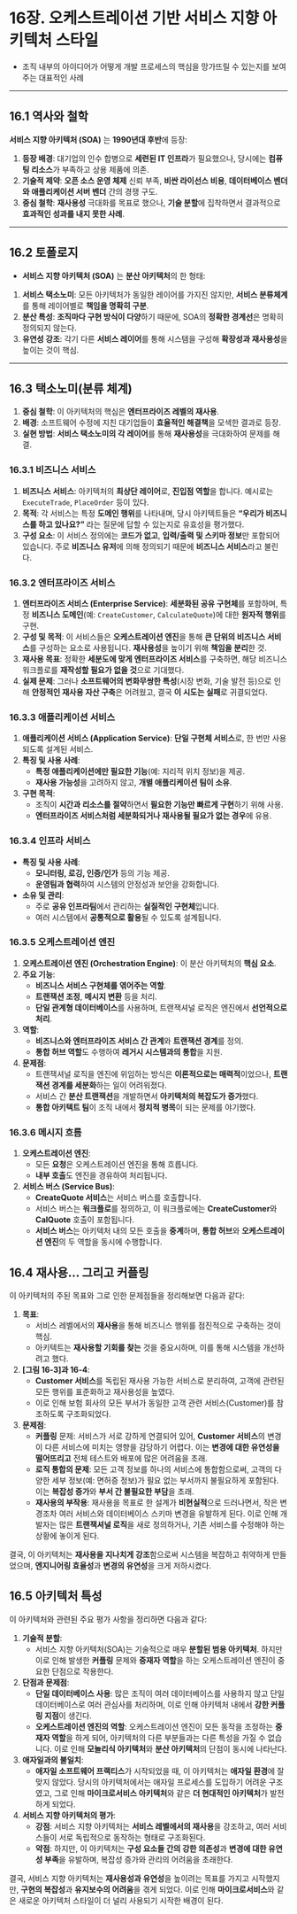 # 16장. 오케스트레이션 기반 서비스 지향 아키텍처 스타일

- 조직 내부의 아이디어가 어떻게 개발 프로세스의 핵심을 망가뜨릴 수 있는지를 보여주는 대표적인 사례

---

## 16.1 역사와 철학

**서비스 지향 아키텍처 (SOA)** 는 **1990년대 후반**에 등장:

1. **등장 배경**: 대기업의 인수 합병으로 **세련된 IT 인프라**가 필요했으나, 당시에는 **컴퓨팅 리소스**가 부족하고 상용 제품에 의존.
2. **기술적 제약**: **오픈 소스 운영 체제** 신뢰 부족, **비싼 라이선스 비용**, **데이터베이스 벤더와 애플리케이션 서버 벤더** 간의 경쟁 구도.
3. **중심 철학**: **재사용성** 극대화를 목표로 했으나, **기술 분할**에 집착하면서 결과적으로 **효과적인 성과를 내지 못한 사례**.

---

## 16.2 토폴로지

- **서비스 지향 아키텍처 (SOA)** 는 **분산 아키텍처**의 한 형태:
1. **서비스 택소노미**: 모든 아키텍처가 동일한 레이어를 가지진 않지만, **서비스 분류체계**를 통해 레이어별로 **책임을 명확히 구분**.
2. **분산 특성**: **조직마다 구현 방식이 다양**하기 때문에, SOA의 **정확한 경계선**은 명확히 정의되지 않는다.
3. **유연성 강조**: 각기 다른 **서비스 레이어**를 통해 시스템을 구성해 **확장성과 재사용성**을 높이는 것이 핵심.

---

## 16.3 택소노미(분류 체계)

1. **중심 철학**: 이 아키텍처의 핵심은 **엔터프라이즈 레벨의 재사용**.
2. **배경**: 소프트웨어 수정에 지친 대기업들이 **효율적인 해결책**을 모색한 결과로 등장.
3. **실현 방법**: **서비스 택소노미의 각 레이어**를 통해 **재사용성**을 극대화하여 문제를 해결.

### 16.3.1 비즈니스 서비스

1. **비즈니스 서비스**: 아키텍처의 **최상단 레이어**로, **진입점 역할**을 합니다. 예시로는 `ExecuteTrade`, `PlaceOrder` 등이 있다.
2. **목적**: 각 서비스는 특정 **도메인 행위**를 나타내며, 당시 아키텍트들은 **“우리가 비즈니스를 하고 있나요?”** 라는 질문에 답할 수 있는지로 유효성을 평가했다.
3. **구성 요소**: 이 서비스 정의에는 **코드가 없고**, **입력/출력 및 스키마 정보**만 포함되어 있습니다. 주로 **비즈니스 유저**에 의해 정의되기 때문에 **비즈니스 서비스**라고 불린다.

### 16.3.2 엔터프라이즈 서비스

1. **엔터프라이즈 서비스 (Enterprise Service)**: **세분화된 공유 구현체**를 포함하며, 특정 **비즈니스 도메인**(예: `CreateCustomer`, `CalculateQuote`)에 대한 **원자적 행위**를 구현.
2. **구성 및 목적**: 이 서비스들은 **오케스트레이션 엔진**을 통해 **큰 단위의 비즈니스 서비스**를 구성하는 요소로 사용됩니다. **재사용성**을 높이기 위해 **책임을 분리**한 것.
3. **재사용 목표**: 정확한 **세분도에 맞게 엔터프라이즈 서비스**를 구축하면, 해당 비즈니스 워크플로를 **재작성할 필요가 없을 것**으로 기대했다.
4. **실제 문제**: 그러나 **소프트웨어의 변화무쌍한 특성**(시장 변화, 기술 발전 등)으로 인해 **안정적인 재사용 자산 구축**은 어려웠고, 결국 **이 시도는 실패**로 귀결되었다.

### 16.3.3 애플리케이션 서비스

1. **애플리케이션 서비스 (Application Service)**: **단일 구현체 서비스**로, 한 번만 사용되도록 설계된 서비스.
2. **특징 및 사용 사례**:
    - **특정 애플리케이션에만 필요한 기능**(예: 지리적 위치 정보)을 제공.
    - **재사용 가능성**을 고려하지 않고, **개별 애플리케이션 팀이 소유**.
3. **구현 목적**:
    - 조직이 **시간과 리소스를 절약**하면서 **필요한 기능만 빠르게 구현**하기 위해 사용.
    - **엔터프라이즈 서비스처럼 세분화되거나 재사용될 필요가 없는 경우**에 유용.

### 16.3.4 인프라 서비스

- **특징 및 사용 사례**:
    - **모니터링, 로깅, 인증/인가** 등의 기능 제공.
    - **운영팀과 협력**하여 시스템의 안정성과 보안을 강화합니다.
- **소유 및 관리**:
    - 주로 **공유 인프라팀**에서 관리하는 **실질적인 구현체**입니다.
    - 여러 시스템에서 **공통적으로 활용**될 수 있도록 설계됩니다.

### 16.3.5 오케스트레이션 엔진

1. **오케스트레이션 엔진 (Orchestration Engine)**: 이 분산 아키텍처의 **핵심 요소**.
2. **주요 기능**:
    - **비즈니스 서비스 구현체를 엮어주는 역할**.
    - **트랜잭션 조정**, **메시지 변환** 등을 처리.
    - **단일 관계형 데이터베이스**를 사용하며, 트랜잭셔널 로직은 엔진에서 **선언적으로 처리**.
3. **역할**:
    - **비즈니스와 엔터프라이즈 서비스 간 관계**와 **트랜잭션 경계**를 정의.
    - **통합 허브 역할**도 수행하여 **레거시 시스템과의 통합**을 지원.
4. **문제점**:
    - 트랜잭셔널 로직을 엔진에 위임하는 방식은 **이론적으로는 매력적**이었으나, **트랜잭션 경계를 세분화**하는 일이 어려워졌다.
    - 서비스 간 **분산 트랜잭션**을 개발하면서 **아키텍처의 복잡도가 증가**했다.
    - **통합 아키텍트 팀**이 조직 내에서 **정치적 병목**이 되는 문제를 야기했다.

### 16.3.6 메시지 흐름

1. **오케스트레이션 엔진**:
    - 모든 **요청**은 오케스트레이션 엔진을 통해 흐릅니다.
    - **내부 호출**도 엔진을 경유하여 처리됩니다.
2. **서비스 버스 (Service Bus)**:
    - **CreateQuote 서비스**는 서비스 버스를 호출합니다.
    - 서비스 버스는 **워크플로**를 정의하고, 이 워크플로에는 **CreateCustomer**와 **CalQuote** 호출이 포함됩니다.
    - **서비스 버스**는 아키텍처 내의 모든 호출을 **중계**하며, **통합 허브**와 **오케스트레이션 엔진**의 두 역할을 동시에 수행합니다.

## 16.4 재사용… 그리고 커플링

이 아키텍처의 주된 목표와 그로 인한 문제점들을 정리해보면 다음과 같다:

1. **목표**:
    - 서비스 레벨에서의 **재사용**을 통해 비즈니스 행위를 점진적으로 구축하는 것이 핵심.
    - 아키텍트는 **재사용할 기회를 찾는** 것을 중요시하며, 이를 통해 시스템을 개선하려고 했다.
2. **[그림 16-3]과 16-4**:
    - **Customer 서비스**를 독립된 재사용 가능한 서비스로 분리하여, 고객에 관련된 모든 행위를 표준화하고 재사용성을 높였다.
    - 이로 인해 보험 회사의 모든 부서가 동일한 고객 관련 서비스(Customer)를 참조하도록 구조화되었다.
3. **문제점**:
    - **커플링** 문제: 서비스가 서로 강하게 연결되어 있어, **Customer 서비스**의 변경이 다른 서비스에 미치는 영향을 감당하기 어렵다. 이는 **변경에 대한 유연성을 떨어뜨리고** 전체 테스트와 배포에 많은 어려움을 초래.
    - **로직 통합의 문제**: 모든 고객 정보를 하나의 서비스에 통합함으로써, 고객의 다양한 세부 정보(예: 면허증 정보)가 필요 없는 부서까지 불필요하게 포함된다. 이는 **복잡성 증가**와 **부서 간 불필요한 부담**을 초래.
    - **재사용의 부작용**: 재사용을 목표로 한 설계가 **비현실적**으로 드러나면서, 작은 변경조차 여러 서비스와 데이터베이스 스키마 변경을 유발하게 된다. 이로 인해 개발자는 많은 **트랜잭셔널 로직**을 새로 정의하거나, 기존 서비스를 수정해야 하는 상황에 놓이게 된다.

결국, 이 아키텍처는 **재사용을 지나치게 강조**함으로써 시스템을 복잡하고 취약하게 만들었으며, **엔지니어링 효율성**과 **변경의 유연성**을 크게 저하시켰다.

## 16.5 아키텍처 특성

이 아키텍처와 관련된 주요 평가 사항을 정리하면 다음과 같다:

1. **기술적 분할**:
    - 서비스 지향 아키텍처(SOA)는 기술적으로 매우 **분할된 범용 아키텍처**. 하지만 이로 인해 발생한 **커플링** 문제와 **중재자 역할**을 하는 오케스트레이션 엔진이 중요한 단점으로 작용한다.
2. **단점과 문제점**:
    - **단일 데이터베이스 사용**: 많은 조직이 여러 데이터베이스를 사용하지 않고 단일 데이터베이스로 여러 관심사를 처리하며, 이로 인해 아키텍처 내에서 **강한 커플링 지점**이 생긴다.
    - **오케스트레이션 엔진의 역할**: 오케스트레이션 엔진이 모든 동작을 조정하는 **중재자 역할**을 하게 되어, 아키텍처의 다른 부분들과는 다른 특성을 가질 수 없습니다. 이로 인해 **모놀리식 아키텍처**와 **분산 아키텍처**의 단점이 동시에 나타난다.
3. **애자일과의 불일치**:
    - **애자일 소프트웨어 프랙티스**가 시작되었을 때, 이 아키텍처는 **애자일 환경**에 잘 맞지 않았다. 당시의 아키텍처에서는 애자일 프로세스를 도입하기 어려운 구조였고, 그로 인해 **마이크로서비스 아키텍처**와 같은 **더 현대적인 아키텍처**가 발전하게 되었다.
4. **서비스 지향 아키텍처의 평가**:
    - **강점**: 서비스 지향 아키텍처는 **서비스 레벨에서의 재사용**을 강조하고, 여러 서비스들이 서로 독립적으로 동작하는 형태로 구조화된다.
    - **약점**: 하지만, 이 아키텍처는 **구성 요소들 간의 강한 의존성**과 **변경에 대한 유연성 부족**을 유발하며, 복잡성 증가와 관리의 어려움을 초래한다.

결국, 서비스 지향 아키텍처는 **재사용성과 유연성**을 높이려는 목표를 가지고 시작했지만, **구현의 복잡성**과 **유지보수의 어려움**을 겪게 되었다. 이로 인해 **마이크로서비스**와 같은 새로운 아키텍처 스타일이 더 널리 사용되기 시작한 배경이 된다.
